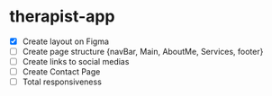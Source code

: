 # therapist-app 
- [x] Create layout on Figma
- [ ] Create page structure {navBar, Main, AboutMe, Services, footer}
- [ ] Create links to social medias
- [ ] Create Contact Page
- [ ] Total responsiveness
